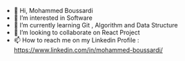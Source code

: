 - 👋 Hi, Mohammed Boussardi
- 👀 I’m interested in Software 
- 🌱 I’m currently learning Git , Algorithm and Data Structure
- 💞️ I’m looking to collaborate on React Project
- 📫 How to reach me on my Linkedin Profile : https://www.linkedin.com/in/mohammed-boussardi/

<!---
medboussardi/medboussardi is a ✨ special ✨ repository because its `README.md` (this file) appears on your GitHub profile.
You can click the Preview link to take a look at your changes.
--->
